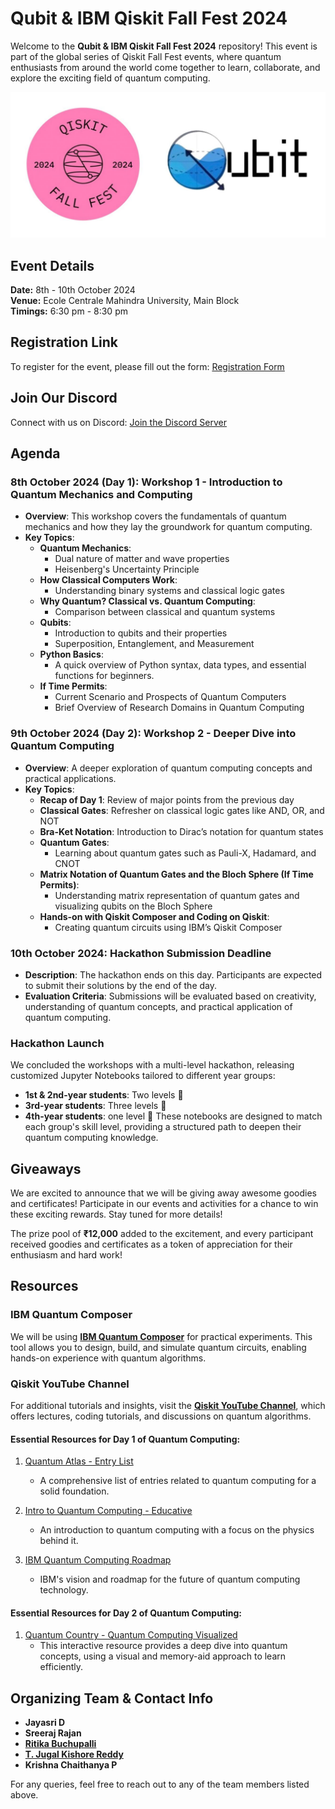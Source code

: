 # Qubit & IBM Qiskit Fall Fest 2024

Welcome to the **Qubit & IBM Qiskit Fall Fest 2024** repository! This event is part of the global series of Qiskit Fall Fest events, where quantum enthusiasts from around the world come together to learn, collaborate, and explore the exciting field of quantum computing.

![Quantum Computing](Logos.jpg)

## Event Details

**Date:** 8th - 10th October 2024  
**Venue:** Ecole Centrale Mahindra University, Main Block  
**Timings:** 6:30 pm - 8:30 pm  

## Registration Link

To register for the event, please fill out the form: [Registration Form](https://forms.office.com/r/Yy9FjbtQUH)

## Join Our Discord

Connect with us on Discord: [Join the Discord Server](https://discord.gg/hUPfNgT6)

## Agenda

### 8th October 2024 (Day 1): Workshop 1 - Introduction to Quantum Mechanics and Computing

- **Overview**: This workshop covers the fundamentals of quantum mechanics and how they lay the groundwork for quantum computing.
- **Key Topics**:
  - **Quantum Mechanics**:
    - Dual nature of matter and wave properties
    - Heisenberg's Uncertainty Principle
  - **How Classical Computers Work**:
    - Understanding binary systems and classical logic gates
  - **Why Quantum? Classical vs. Quantum Computing**:
    - Comparison between classical and quantum systems
  - **Qubits**:
    - Introduction to qubits and their properties
    - Superposition, Entanglement, and Measurement
  - **Python Basics**:
    - A quick overview of Python syntax, data types, and essential functions for beginners.
  - **If Time Permits**:
    - Current Scenario and Prospects of Quantum Computers
    - Brief Overview of Research Domains in Quantum Computing

### 9th October 2024 (Day 2): Workshop 2 - Deeper Dive into Quantum Computing

- **Overview**: A deeper exploration of quantum computing concepts and practical applications.
- **Key Topics**:
  - **Recap of Day 1**: Review of major points from the previous day
  - **Classical Gates**: Refresher on classical logic gates like AND, OR, and NOT
  - **Bra-Ket Notation**: Introduction to Dirac’s notation for quantum states
  - **Quantum Gates**:
    - Learning about quantum gates such as Pauli-X, Hadamard, and CNOT
  - **Matrix Notation of Quantum Gates and the Bloch Sphere (If Time Permits)**:
    - Understanding matrix representation of quantum gates and visualizing qubits on the Bloch Sphere
  - **Hands-on with Qiskit Composer and Coding on Qiskit**:
    - Creating quantum circuits using IBM’s Qiskit Composer

### 10th October 2024: Hackathon Submission Deadline

- **Description**: The hackathon ends on this day. Participants are expected to submit their solutions by the end of the day.
- **Evaluation Criteria**: Submissions will be evaluated based on creativity, understanding of quantum concepts, and practical application of quantum computing.

### Hackathon Launch

We concluded the workshops with a multi-level hackathon, releasing customized Jupyter Notebooks tailored to different year groups:

- **1st & 2nd-year students**: Two levels 🏅
- **3rd-year students**: Three levels 🏅
- **4th-year students**: one level 🏅
These notebooks are designed to match each group's skill level, providing a structured path to deepen their quantum computing knowledge. 

## Giveaways

We are excited to announce that we will be giving away awesome goodies and certificates! Participate in our events and activities for a chance to win these exciting rewards. Stay tuned for more details!

The prize pool of **₹12,000** added to the excitement, and every participant received goodies and certificates as a token of appreciation for their enthusiasm and hard work!

## Resources

### IBM Quantum Composer

We will be using **[IBM Quantum Composer](https://quantum.ibm.com/composer/files/new)** for practical experiments. This tool allows you to design, build, and simulate quantum circuits, enabling hands-on experience with quantum algorithms.

### Qiskit YouTube Channel

For additional tutorials and insights, visit the **[Qiskit YouTube Channel](https://www.youtube.com/@qiskit)**, which offers lectures, coding tutorials, and discussions on quantum algorithms.

#### Essential Resources for **Day 1** of Quantum Computing:

1. [Quantum Atlas - Entry List](https://quantumatlas.umd.edu/entry-list/)  
   - A comprehensive list of entries related to quantum computing for a solid foundation.

2. [Intro to Quantum Computing - Educative](https://www.educative.io/blog/intro-to-quantum-computing#physics)  
   - An introduction to quantum computing with a focus on the physics behind it.

3. [IBM Quantum Computing Roadmap](https://www.ibm.com/roadmaps/quantum/)  
   - IBM's vision and roadmap for the future of quantum computing technology.

#### Essential Resources for **Day 2** of Quantum Computing:

1. [Quantum Country - Quantum Computing Visualized](https://quantum.country/qcvc)  
   - This interactive resource provides a deep dive into quantum concepts, using a visual and memory-aid approach to learn efficiently.

## Organizing Team & Contact Info

- **Jayasri D**
- **Sreeraj Rajan**
- [**Ritika Buchupalli**](https://github.com/ritika0101)
- [**T. Jugal Kishore Reddy**](https://github.com/tjkreddy)
- **Krishna Chaithanya P**

For any queries, feel free to reach out to any of the team members listed above.
